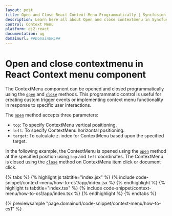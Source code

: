 ```yaml
---
layout: post
title: Open and Close React Context Menu Programmatically | Syncfusion
description: Learn here all about Open and close contextmenu in Syncfusion React Context menu component of Syncfusion Essential JS 2 and more.
control: Context Menu 
platform: ej2-react
documentation: ug
domainurl: ##DomainURL##
---
```


# Open and close contextmenu in React Context menu component

The ContextMenu component can be opened and closed programmatically using the [`open`](https://ej2.syncfusion.com/react/documentation/api/context-menu/#open) and [`close`](https://ej2.syncfusion.com/react/documentation/api/context-menu/#close) methods. This programmatic control is useful for creating custom trigger events or implementing context menu functionality in response to specific user interactions.

The [`open`](https://ej2.syncfusion.com/react/documentation/api/context-menu/#open) method accepts three parameters:
- `top`: To specify ContextMenu vertical positioning.
- `left`: To specify ContextMenu horizontal positioning.
- `target`: To calculate z-index for ContextMenu based upon the specified target.

In the following example, the ContextMenu is opened using the [`open`](https://ej2.syncfusion.com/react/documentation/api/context-menu/#open) method at the specified position using `top` and `left` coordinates. The ContextMenu is closed using the [`close`](https://ej2.syncfusion.com/react/documentation/api/context-menu/#close) method on ContextMenu item click or document click.

{% tabs %}
{% highlight js tabtitle="index.jsx" %}
{% include code-snippet/context-menu/how-to-cs1/app/index.jsx %}
{% endhighlight %}
{% highlight ts tabtitle="index.tsx" %}
{% include code-snippet/context-menu/how-to-cs1/app/index.tsx %}
{% endhighlight %}
{% endtabs %}

 {% previewsample "page.domainurl/code-snippet/context-menu/how-to-cs1" %}
